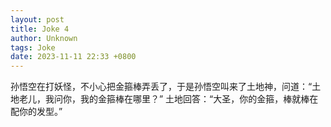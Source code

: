 ```yaml
---
layout: post
title: Joke 4
author: Unknown
tags: Joke
date: 2023-11-11 22:33 +0800
---
```


孙悟空在打妖怪，不小心把金箍棒弄丢了，于是孙悟空叫来了土地神，问道：“土地老儿，我问你，我的金箍棒在哪里？”
土地回答：“大圣，你的金箍，棒就棒在配你的发型。”
